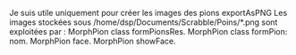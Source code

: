 Je suis utile uniquement pour créer les images des pions 
exportAsPNG
Les images stockées sous /home/dsp/Documents/Scrabble/Poins/*.png sont exploitées par :
MorphPion class  formPionsRes.
MorphPion  class formPion: nom.
MorphPion face.
MorphPion showFace.